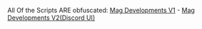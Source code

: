 All Of the Scripts ARE obfuscated: [Mag Developments V1](UI) - [Mag Developments V2(Discord UI)](DiscordUI)
